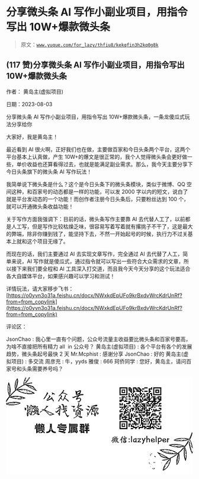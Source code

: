 # 分享微头条 AI 写作小副业项目，用指令写出 10W+爆款微头条

> 原文：[`www.yuque.com/for_lazy/thfiu8/kekqfin3h2kq0g8k`](https://www.yuque.com/for_lazy/thfiu8/kekqfin3h2kq0g8k)



## (117 赞)分享微头条 AI 写作小副业项目，用指令写出 10W+爆款微头条 

作者： 黄岛主(虚拟项目) 

日期：2023-08-03 

分享微头条 AI 写作小副业项目，用指令写出 10W+爆款微头条，一条龙傻瓜式玩法分享给你 

大家好，我是黄岛主！ 

最近看到 AI 很火啊，正好我们也在做，主要做百家和今日头条两个平台，这两个平台基本上认真做，产生 10W+的爆文是很正常的，我个人觉得微头条会更好做一些，单价收益也还算看得过去，也就是能满足副业需求。那么，我今天主要分享下今日头条旗下的微头条 AI 写作玩法！ 

我简单说下微头条是什么？这个是今日头条下的微头条模块，类似于微博、QQ 空间这种，和百家号的动态都是一样的功能，可以发 2000 字以内的短文，说白了就是平台发动态的一个功能！而创作者注册今日头条后，只要粉丝达到 100 个，就可以开通微头条收益功能！ 

关于写作方面我强调下：目前的话，微头条写作主要靠 AI 去代替人工了，以前都是人工写，但是写作比较枯燥乏味，很容易写着写着就有撂挑子不干了，这是最大的弊端，除非你赚到钱了，能坚持下去，不然一开始起号的时候，执行力不过关基本上就和这个项目无缘了。 

而现在的话，我们主要通过 AI 去实现文章写作，完全通过 AI 去代替了人工，简单来说，AI 写作就是傻瓜式，通过指令就可以写出一些符合大众需求的文章，所以接下来我们要全程和 AI 工具深入打交道，而且我今天今天分享的这个玩法适合各大自媒体平台，如果感兴趣可以学习和测试！ 

详情玩法，请大家移步飞书： [https://o0yvn3o31a.feishu.cn/docx/NWxkdEpUFo9krBxdvWrcKdrUnRf?from=from_copylink](https://o0yvn3o31a.feishu.cn/docx/NWxkdEpUFo9krBxdvWrcKdrUnRf?from=from_copylink) 

评论区： 

JsonChao : 我心里一直有个问题，公众号流量主收益要比微头条和百家号要高，为啥不直接把所有精力 all  in 公众号？ 黄岛主(虚拟项目) : 各个平台有各个的发展趋势，微头条起号最快 2 天 Mr.Mcphist : 感谢分享 JsonChao : 好的 黄岛主(虚拟项目) : 多交流 周彦充 : 牛，yyds 雅俊 : 666 珂侨同学 : 您好，黄岛主，请问百家号和头条需要养号吗？ 

![](img/894d30a529e7c37bcd3392323c99941c.png)  